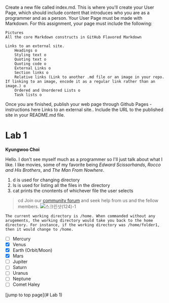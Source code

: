 Create a new file called index.md. This is where you'll create your User Page, which should include content that introduces who you are as a programmer and as a person. Your User Page must be made with Markdown. For this assignment, your page must include the following:

    Pictures
    All the core Markdown constructs in GitHub Flavored Markdown 

    Links to an external site.
        Headings o
        Styling text o
        Quoting text o
        Quoting code o
        External Links o
        Section links o
        Relative links (Link to another .md file or an image in your repo. If linking to an image, encode it as a regular link rather than an image.) o
        Ordered and Unordered Lists o
        Task lists o

Once you are finished, publish your web page through Github Pages - instructions here
Links to an external site.. Include the URL to the published site in your README.md file.

# Lab 1  
**Kyungwoo Choi**  

Hello.
I don't see myself much as a programmer so I'll just talk about what I like.
I like movies, some of my favorite being *Edward Scissorhands*, *Rocco and His Brothers*, and *The Man From Nowhere*.

1. d is used for changing directory
2. ls is used for listing all the files in the directory
3. cat prints the cnontents of whichever file the user selects
> cd
Join our [community forum](https://itsfoss.community/) and seek help from us and the fellow members.
![스크린샷(124)-1](https://github.com/kyc013/cse15l-lab-reports/assets/147003854/c5856114-f8a5-4471-bf0e-09879ad91ec5)  
```
The current working directory is /home. When commanded without any arugements, the working directory would take you back to the home directory. For instance, if the working directory was /home/folder1, then it would change to /home.
```
- [ ] Mercury
- [x] Venus
- [x] Earth (Orbit/Moon)
- [x] Mars
- [ ] Jupiter
- [ ] Saturn
- [ ] Uranus
- [ ] Neptune
- [ ] Comet Haley

[jump to top page](# Lab 1)
